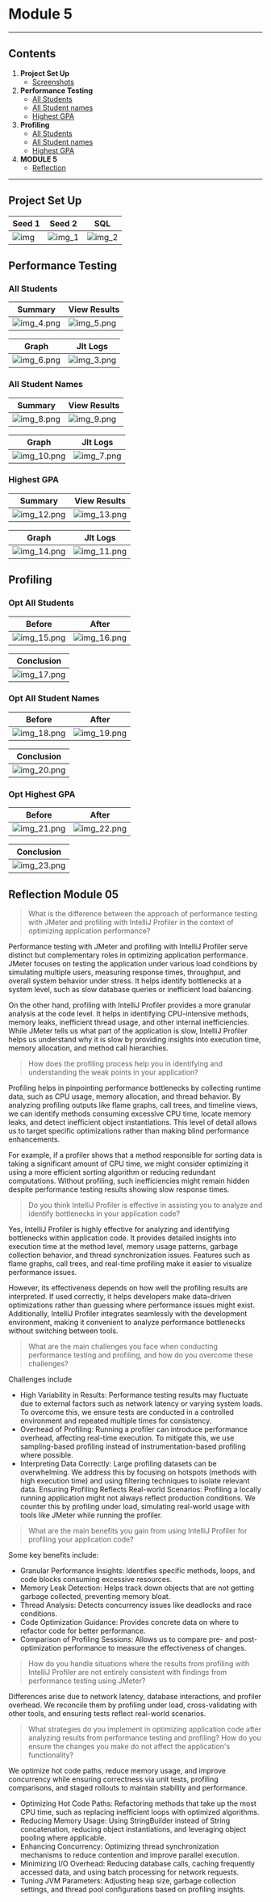 # Module 5

---
## Contents
1. **Project Set Up**
    - [Screenshots](#project-set-up)
2. **Performance Testing**
    - [All Students](#all-students)
    - [All Student names](#all-student-names)
    - [Highest GPA](#highest-gpa)
3. **Profiling**
   - [All Students](#opt-all-students)
   - [All Student names](#opt-all-student-names)
   - [Highest GPA](#opt-highest-gpa)
4. **MODULE 5**
    - [Reflection](#reflection-module-05)
---

## Project Set Up

| Seed 1          | Seed 2              | SQL                 |
|-----------------|---------------------|---------------------|
| ![img](img.png) | ![img_1](img_1.png) | ![img_2](img_2.png) |

## Performance Testing

### All Students

| Summary                 | View Results            |
|-------------------------|-------------------------|
| ![img_4.png](img_4.png) | ![img_5.png](img_5.png) |

| Graph                   | Jlt Logs                |
|-------------------------|-------------------------|
| ![img_6.png](img_6.png) | ![img_3.png](img_3.png) |


### All Student Names


| Summary                 | View Results            |
|-------------------------|-------------------------|
| ![img_8.png](img_8.png) | ![img_9.png](img_9.png) |

| Graph                   | Jlt Logs                |
|-------------------------|-------------------------|
| ![img_10.png](img_10.png) | ![img_7.png](img_7.png) |



### Highest GPA

| Summary                 | View Results            |
|-------------------------|-------------------------|
| ![img_12.png](img_12.png) | ![img_13.png](img_13.png) |

| Graph                   | Jlt Logs                |
|-------------------------|-------------------------|
| ![img_14.png](img_14.png) | ![img_11.png](img_11.png)|

## Profiling

### Opt All Students

| Before | After |
|--------|-------|
| ![img_15.png](img_15.png)|![img_16.png](img_16.png)|

| Conclusion                |
|---------------------------|
| ![img_17.png](img_17.png) |

### Opt All Student Names

| Before | After |
|--------|-------|
| ![img_18.png](img_18.png) | ![img_19.png](img_19.png)|

| Conclusion |
|------------|
| ![img_20.png](img_20.png) |

### Opt Highest GPA

| Before | After |
|--------|-------|
| ![img_21.png](img_21.png)| ![img_22.png](img_22.png)|

| Conclusion |
|------------|
| ![img_23.png](img_23.png)|

## Reflection Module 05

>What is the difference between the approach of performance testing with JMeter and profiling with IntelliJ Profiler in the context of optimizing application performance?

Performance testing with JMeter and profiling with IntelliJ Profiler serve distinct but complementary roles in optimizing application performance. JMeter focuses on testing the application under various load conditions by simulating multiple users, measuring response times, throughput, and overall system behavior under stress. It helps identify bottlenecks at a system level, such as slow database queries or inefficient load balancing.

On the other hand, profiling with IntelliJ Profiler provides a more granular analysis at the code level. It helps in identifying CPU-intensive methods, memory leaks, inefficient thread usage, and other internal inefficiencies. While JMeter tells us what part of the application is slow, IntelliJ Profiler helps us understand why it is slow by providing insights into execution time, memory allocation, and method call hierarchies.

>How does the profiling process help you in identifying and understanding the weak points in your application?

Profiling helps in pinpointing performance bottlenecks by collecting runtime data, such as CPU usage, memory allocation, and thread behavior. By analyzing profiling outputs like flame graphs, call trees, and timeline views, we can identify methods consuming excessive CPU time, locate memory leaks, and detect inefficient object instantiations. This level of detail allows us to target specific optimizations rather than making blind performance enhancements.

For example, if a profiler shows that a method responsible for sorting data is taking a significant amount of CPU time, we might consider optimizing it using a more efficient sorting algorithm or reducing redundant computations. Without profiling, such inefficiencies might remain hidden despite performance testing results showing slow response times.

>Do you think IntelliJ Profiler is effective in assisting you to analyze and identify bottlenecks in your application code?

Yes, IntelliJ Profiler is highly effective for analyzing and identifying bottlenecks within application code. It provides detailed insights into execution time at the method level, memory usage patterns, garbage collection behavior, and thread synchronization issues. Features such as flame graphs, call trees, and real-time profiling make it easier to visualize performance issues.

However, its effectiveness depends on how well the profiling results are interpreted. If used correctly, it helps developers make data-driven optimizations rather than guessing where performance issues might exist. Additionally, IntelliJ Profiler integrates seamlessly with the development environment, making it convenient to analyze performance bottlenecks without switching between tools.

>What are the main challenges you face when conducting performance testing and profiling, and how do you overcome these challenges?

Challenges include 
* High Variability in Results: Performance testing results may fluctuate due to external factors such as network latency or varying system loads. To overcome this, we ensure tests are conducted in a controlled environment and repeated multiple times for consistency.
* Overhead of Profiling: Running a profiler can introduce performance overhead, affecting real-time execution. To mitigate this, we use sampling-based profiling instead of instrumentation-based profiling where possible.
* Interpreting Data Correctly: Large profiling datasets can be overwhelming. We address this by focusing on hotspots (methods with high execution time) and using filtering techniques to isolate relevant data.
Ensuring Profiling Reflects Real-world Scenarios: Profiling a locally running application might not always reflect production conditions. We counter this by profiling under load, simulating real-world usage with tools like JMeter while running the profiler.

>What are the main benefits you gain from using IntelliJ Profiler for profiling your application code?

Some key benefits include:

* Granular Performance Insights: Identifies specific methods, loops, and code blocks consuming excessive resources.
* Memory Leak Detection: Helps track down objects that are not getting garbage collected, preventing memory bloat.
* Thread Analysis: Detects concurrency issues like deadlocks and race conditions.
* Code Optimization Guidance: Provides concrete data on where to refactor code for better performance.
* Comparison of Profiling Sessions: Allows us to compare pre- and post-optimization performance to measure the effectiveness of changes.

>How do you handle situations where the results from profiling with IntelliJ Profiler are not entirely consistent with findings from performance testing using JMeter?

Differences arise due to network latency, database interactions, and profiler overhead. We reconcile them by profiling under load, cross-validating with other tools, and ensuring tests reflect real-world scenarios.

>What strategies do you implement in optimizing application code after analyzing results from performance testing and profiling? How do you ensure the changes you make do not affect the application's functionality?

We optimize hot code paths, reduce memory usage, and improve concurrency while ensuring correctness via unit tests, profiling comparisons, and staged rollouts to maintain stability and performance.

* Optimizing Hot Code Paths: Refactoring methods that take up the most CPU time, such as replacing inefficient loops with optimized algorithms.
* Reducing Memory Usage: Using StringBuilder instead of String concatenation, reducing object instantiations, and leveraging object pooling where applicable.
* Enhancing Concurrency: Optimizing thread synchronization mechanisms to reduce contention and improve parallel execution.
* Minimizing I/O Overhead: Reducing database calls, caching frequently accessed data, and using batch processing for network requests.
* Tuning JVM Parameters: Adjusting heap size, garbage collection settings, and thread pool configurations based on profiling insights.
